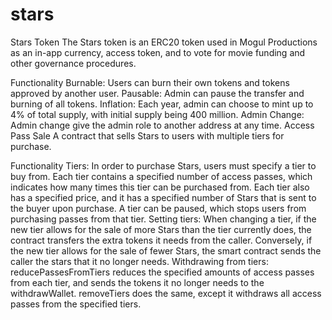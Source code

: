 # stars

Stars Token
The Stars token is an ERC20 token used in Mogul Productions as an in-app currency, access token, and to vote for movie funding and other governance procedures.

Functionality
Burnable: Users can burn their own tokens and tokens approved by another user.
Pausable: Admin can pause the transfer and burning of all tokens.
Inflation: Each year, admin can choose to mint up to 4% of total supply, with initial supply being 400 million.
Admin Change: Admin change give the admin role to another address at any time.
Access Pass Sale
A contract that sells Stars to users with multiple tiers for purchase.

Functionality
Tiers: In order to purchase Stars, users must specify a tier to buy from. Each tier contains a specified number of access passes, which indicates how many times this tier can be purchased from. Each tier also has a specified price, and it has a specified number of Stars that is sent to the buyer upon purchase. A tier can be paused, which stops users from purchasing passes from that tier.
Setting tiers: When changing a tier, if the new tier allows for the sale of more Stars than the tier currently does, the contract transfers the extra tokens it needs from the caller. Conversely, if the new tier allows for the sale of fewer Stars, the smart contract sends the caller the stars that it no longer needs.
Withdrawing from tiers: reducePassesFromTiers reduces the specified amounts of access passes from each tier, and sends the tokens it no longer needs to the withdrawWallet. removeTiers does the same, except it withdraws all access passes from the specified tiers.
